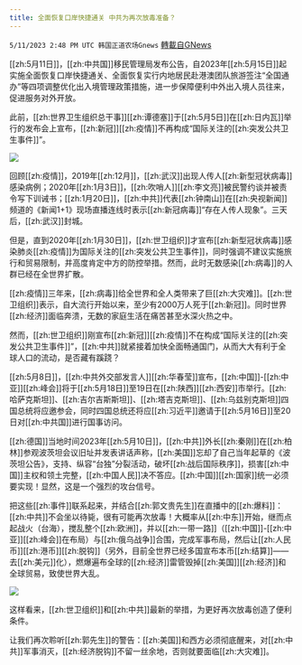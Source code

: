 ```yaml
---
title: 全面恢复口岸快捷通关 中共为再次放毒准备？
---
```

`5/11/2023 2:48 PM UTC 韩国正道农场Gnews` [轉載自GNews](https://gnews.org/articles/1292616)

[[zh:5月11日]]，[[zh:中共国]]移民管理局发布公告，自2023年[[zh:5月15日]]起实施全面恢复口岸快捷通关、全面恢复实行内地居民赴港澳团队旅游签注“全国通办”等四项调整优化出入境管理政策措施，进一步保障便利中外出入境人员往来，促进服务对外开放。

此前，[[zh:世界卫生组织总干事]][[zh:谭德塞]]于[[zh:5月5日]]在[[zh:日内瓦]]举行的发布会上宣布，[[zh:新冠]][[zh:疫情]]不再构成“国际关注的[[zh:突发公共卫生事件]]”。

![](https://ipfs.gnews.org/ipfs/QmeAZxwzCubb9Y2oJRNFarVFgXWJADWQrKeopY7Ct7TGHL?filename=1.jpg)

回顾[[zh:疫情]]，2019年[[zh:12月]]，[[zh:武汉]]出现人传人[[zh:新型冠状病毒]]感染病例；2020年[[zh:1月3日]]，[[zh:吹哨人]][[zh:李文亮]]被民警约谈并被责令写下训诫书；[[zh:1月20日]]，[[zh:中共]]代表[[zh:钟南山]]在[[zh:央视新闻]]频道的《新闻1+1》现场直播连线时表示[[zh:新冠病毒]]“存在人传人现象”。三天后，[[zh:武汉]]封城。

但是，直到2020年[[zh:1月30日]]，[[zh:世卫组织]]才宣布[[zh:新型冠状病毒]]感染肺炎[[zh:疫情]]为国际关注的[[zh:突发公共卫生事件]]，同时强调不建议实施旅行和贸易限制，并高度肯定中方的防控举措。然而，此时无数感染[[zh:病毒]]的人群已经在全世界扩散。

[[zh:疫情]]三年来，[[zh:病毒]]给全世界和全人类带来了巨[[zh:大灾难]]。[[zh:世卫组织]]表示，自大流行开始以来，至少有2000万人死于[[zh:新冠]]。同时世界[[zh:经济]]面临奔溃，无数的家庭生活在痛苦甚至水深火热之中。

然而，[[zh:世卫组织]]刚宣布[[zh:新冠]][[zh:疫情]]不在构成“国际关注的[[zh:突发公共卫生事件]]”，[[zh:中共]]就紧接着加快全面畅通国门，从而大大有利于全球人口的流动，是否藏有蹊跷？

[[zh:5月8日]]，[[zh:中共外交部发言人]][[zh:华春莹]]宣布，[[zh:中国]]\-[[zh:中亚]][[zh:峰会]]将于[[zh:5月18日]]至19日在[[zh:陕西]][[zh:西安]]市举行。[[zh:哈萨克斯坦]]、[[zh:吉尔吉斯斯坦]]、[[zh:塔吉克斯坦]]、[[zh:乌兹别克斯坦]]四国总统将应邀参会，同时四国总统还将应[[zh:习近平]]邀请于[[zh:5月16日]]至20日对[[zh:中共国]]进行国事访问。

[[zh:德国]]当地时间2023年[[zh:5月10日]]，[[zh:中共]]外长[[zh:秦刚]]在[[zh:柏林]]参观波茨坦会议旧址并发表讲话声称，[[zh:美国]]忘却了自己当年起草的《波茨坦公告》，支持、纵容“台独”分裂活动，破坏[[zh:战后国际秩序]]，损害[[zh:中国]]主权和领土完整，[[zh:中国人民]]决不答应。[[zh:中国]][[zh:国家]]统一必须要实现！显然，这是一个强烈的攻台信号。

把这些[[zh:事件]]联系起来，并结合[[zh:郭文贵先生]]在直播中的[[zh:爆料]]：[[zh:中共]]不会坐以待毙，很有可能再次放毒！大概率从[[zh:中东]]开始，继而点起战火（台海），搅乱整个[[zh:欧洲]]，并以[[zh:一带一路]]（[[zh:中国]]\-[[zh:中亚]][[zh:峰会]]在布局）与[[zh:俄乌战争]]合围，完成军事布局，然后让[[zh:人民币]][[zh:港币]][[zh:脱钩]]（另外，目前全世界已经多国宣布本币[[zh:结算]]——去[[zh:美元]]化），燃爆遍布全球的[[zh:经济]]雷管毁掉[[zh:美国]][[zh:经济]]和全球贸易，致使世界大乱。


![](https://ipfs.gnews.org/ipfs/QmSv9JYxfjJCZ9sq2XDFK2GHNBU2xznLDQYm4uN6UTmbvz?filename=0_.jpg)

这样看来，[[zh:世卫组织]]和[[zh:中共]]最新的举措，为更好再次放毒创造了便利条件。

让我们再次聆听[[zh:郭先生]]的警告：[[zh:美国]]和西方必须彻底醒来，对[[zh:中共]]军事消灭，[[zh:经济脱钩]]不留一丝余地，否则就要面临[[zh:大灾难]]。
